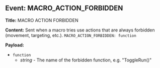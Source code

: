 ## Event: MACRO_ACTION_FORBIDDEN

**Title:** MACRO ACTION FORBIDDEN

**Content:**
Sent when a macro tries use actions that are always forbidden (movement, targeting, etc.).
`MACRO_ACTION_FORBIDDEN: function`

**Payload:**
- `function`
  - *string* - The name of the forbidden function, e.g. "ToggleRun()"